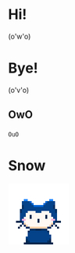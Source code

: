 # Hi!

(o'w'o)

# Bye!

(o'v'o)

## OwO

``OuO``

# Snow 

[![](https://github.com/CuteQQQ/CuteQQQ/blob/main/mona-whisper.gif?raw=true)](https://github.com/CuteQQQ/Snow)
